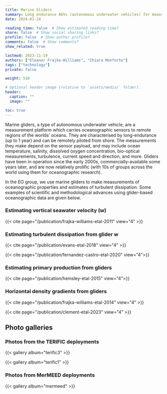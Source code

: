 ```yaml
---
title: Marine Gliders
summary: Long endurance AUVs (autonomous underwater vehicles) for measuring oceanographic quantities in the top 1000m.
date: 2024-01-24

reading_time: false  # Show estimated reading time?
share: false  # Show social sharing links?
profile: false  # Show author profile?
comments: false  # Show comments?
show_related: true

lastmod: 2023-11-19
authors: ["Eleanor Frajka-Williams", "Chiara Monforte"]
tags: ["technology"]
private: false

weight: 510

# Optional header image (relative to `assets/media/` folder).
header:
  caption: ""
  image: ""

toc: true
---
```


Marine gliders, a type of autonomous underwater vehicle, are a measurement platform which carries oceanographic sensors to remote regions of the worlds’ oceans. They are characterised by long-endurance (up to 1 year) and can be remotely piloted from shore. The measurements they make depend on the sensor payload, and may include ocean temperature, salinity, dissolved oxygen concentration, bio-optical measurements, turbulence, current speed and direction, and more. Gliders have been in operation since the early 2000s, commercially-available some years later, and are now relatively prolific (with 10s of groups across the world using them for oceanographic research).

In the EO group, we use marine gliders to make measurements of oceanographic properties and estimates of turbulent dissipation.  Some examples of scientific and methodological advances using glider-based oceanographic data are given below.



### Estimating vertical seawater velocity (w) 
{{< cite page="/publication/frajka-williams-etal-2011" view="4" >}}

### Estimating turbulent dissipation from glider w
{{< cite page="/publication/evans-etal-2018" view="4" >}}

{{< cite page="/publication/fernandez-castro-etal-2020" view="4">}}

### Estimating primary production from gliders
{{< cite page="/publication/hemsley-etal-2015" view="4">}}

### Horizontal density gradients from gliders
{{< cite page="/publication/frajka-williams-etal-2014" view="4" >}}

{{< cite page="/publication/clement-etal-2023" view="4" >}}

## Photo galleries

### Photos from the TERIFIC deployments
{{< gallery album="terific3" >}}

{{< gallery album="terific1" >}}


### Photos from MerMEED deployments
{{< gallery album="mermeed" >}}

